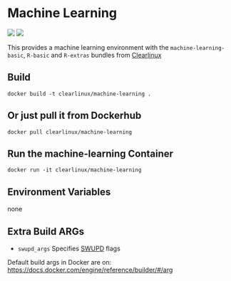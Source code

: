 Machine Learning
================
[![](https://images.microbadger.com/badges/image/clearlinux/machine-learning.svg)](http://microbadger.com/images/clearlinux/machine-learning "Get your own image badge on microbadger.com")
[![](https://images.microbadger.com/badges/version/clearlinux/machine-learning.svg)](http://microbadger.com/images/clearlinux/machine-learning "Get your own version badge on microbadger.com")

This provides a machine learning environment with the `machine-learning-basic`,
`R-basic` and `R-extras` bundles from [Clearlinux](https://clearlinux.org/documentation/bundles_overview.html)

Build
-----
```
docker build -t clearlinux/machine-learning .
```

Or just pull it from Dockerhub
------------------------------
```
docker pull clearlinux/machine-learning
```

Run the machine-learning Container
----------------------------------
```
docker run -it clearlinux/machine-learning
```

Environment Variables
---------------------
none

Extra Build ARGs
----------------
- ``swupd_args`` Specifies [SWUPD](https://clearlinux.org/documentation/swupdate_how_to_run_the_updater.html) flags

Default build args in Docker are on: https://docs.docker.com/engine/reference/builder/#/arg
